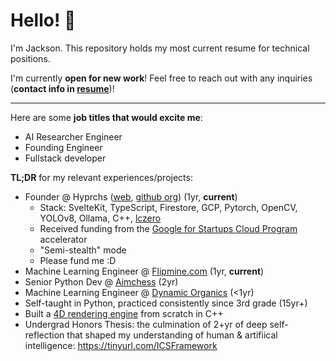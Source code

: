 # Hello! 👋
I'm Jackson. This repository holds my most current resume for technical positions.

I'm currently **open for new work**! Feel free to reach out with any inquiries (**contact info in [resume][resume]**)!

<hr />

Here are some **job titles that would excite me**:
- AI Researcher Engineer
- Founding Engineer
- Fullstack developer

**TL;DR** for my relevant experiences/projects:
- Founder @ Hyprchs ([web](https://hyprchs.com), [github org](https://github.com/hyprchs)) (1yr, **current**)
  - Stack: SvelteKit, TypeScript, Firestore, GCP, Pytorch, OpenCV, YOLOv8, Ollama, C++, [lczero](https://lczero.org/)
  - Received funding from the [Google for Startups Cloud Program](https://cloud.google.com/startup) accelerator
  - "Semi-stealth" mode
  - Please fund me :D
- Machine Learning Engineer @ [Flipmine.com](https://flipmine.com) (1yr, **current**)
- Senior Python Dev @ [Aimchess](https://aimchess.com) (2yr)
- Machine Learning Engineer @ [Dynamic Organics](https://www.dynorganics.com/) (<1yr)
- Self-taught in Python, practiced consistently since 3rd grade (15yr+)
- Built a [4D rendering engine](https://github.com/jacksonthall22/4D-Graphics-Engine/tree/update-2023) from scratch in C++
- Undergrad Honors Thesis: the culmination of 2+yr of deep self-reflection that shaped my understanding of human & artifiical intelligence: https://tinyurl.com/ICSFramework

[resume]: resume.pdf

